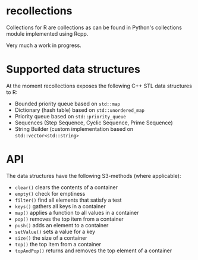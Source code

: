 # recollections

Collections for R are collections as can be found in Python's collections
module implemented using Rcpp.

Very much a work in progress.

# Supported data structures

At the moment recollections exposes the following C++ STL data structures to R:

- Bounded priority queue based on `std::map`
- Dictionary (hash table) based on `std::unordered_map`
- Priority queue based on `std::priority_queue`
- Sequences (Step Sequence, Cyclic Sequence, Prime Sequence)
- String Builder (custom implementation based on `std::vector<std::string>`

# API

The data structures have the following S3-methods (where applicable):

- `clear()` clears the contents of a container
- `empty()` check for emptiness
- `filter()` find all elements that satisfy a test
- `keys()` gathers all keys in a container
- `map()` applies a function to all values in a container
- `pop()` removes the top item from a container
- `push()` adds an element to a container
- `setValue()` sets a value for a key
- `size()` the size of a container
- `top()` the top item from a container
- `topAndPop()` returns and removes the top element of a container
